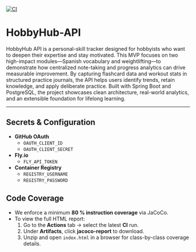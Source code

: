 [![CI](https://github.com/andremunay/HobbyHub-API/actions/workflows/ci.yml/badge.svg)](https://github.com/andremunay/HobbyHub-API/actions/workflows/ci.yml)

# HobbyHub-API

HobbyHub API is a personal-skill tracker designed for hobbyists who want to deepen their expertise and stay motivated. This MVP focuses on two high-impact modules—Spanish vocabulary and weightlifting—to demonstrate how centralized note-taking and progress analytics can drive measurable improvement. By capturing flashcard data and workout stats in structured practice journals, the API helps users identify trends, retain knowledge, and apply deliberate practice. Built with Spring Boot and PostgreSQL, the project showcases clean architecture, real-world analytics, and an extensible foundation for lifelong learning.

---

## Secrets & Configuration

- **GitHub OAuth**  
  - `OAUTH_CLIENT_ID`  
  - `OAUTH_CLIENT_SECRET`  
- **Fly.io**  
  - `FLY_API_TOKEN`  
- **Container Registry**  
  - `REGISTRY_USERNAME`  
  - `REGISTRY_PASSWORD`

## Code Coverage

- We enforce a minimum **80 % instruction coverage** via JaCoCo.  
- To view the full HTML report:
  1. Go to the **Actions** tab → select the latest **CI** run.  
  2. Under **Artifacts**, click **jacoco-report** to download.  
  3. Unzip and open `index.html` in a browser for class-by-class coverage details.

